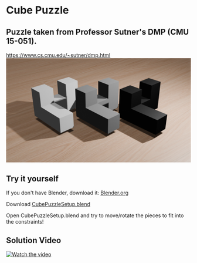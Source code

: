 # Cube Puzzle
## Puzzle taken from Professor Sutner's DMP (CMU 15-051). ##
https://www.cs.cmu.edu/~sutner/dmp.html  
![alt text](https://github.com/88Mangos/Cube-Puzzle/blob/main/CubePuzzleSetup.png)  

## Try it yourself ##
If you don't have Blender, download it: [Blender.org](https://www.blender.org/download/)  

Download [CubePuzzleSetup.blend](https://github.com/88Mangos/Cube-Puzzle/blob/main/CubePuzzleSetup.blend)  

Open CubePuzzleSetup.blend and try to move/rotate the pieces to fit into the constraints!

## Solution Video
[![Watch the video](https://img.youtube.com/vi/-vAOlQ-iXd4/maxresdefault.jpg)](https://youtu.be/-vAOlQ-iXd4)
